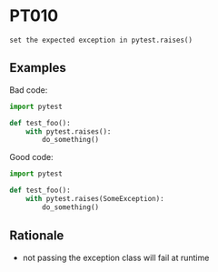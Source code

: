 # PT010

`set the expected exception in pytest.raises()`

## Examples

Bad code:

```python
import pytest

def test_foo():
    with pytest.raises():
        do_something()
```

Good code:

```python
import pytest

def test_foo():
    with pytest.raises(SomeException):
        do_something()
```


## Rationale

* not passing the exception class will fail at runtime
